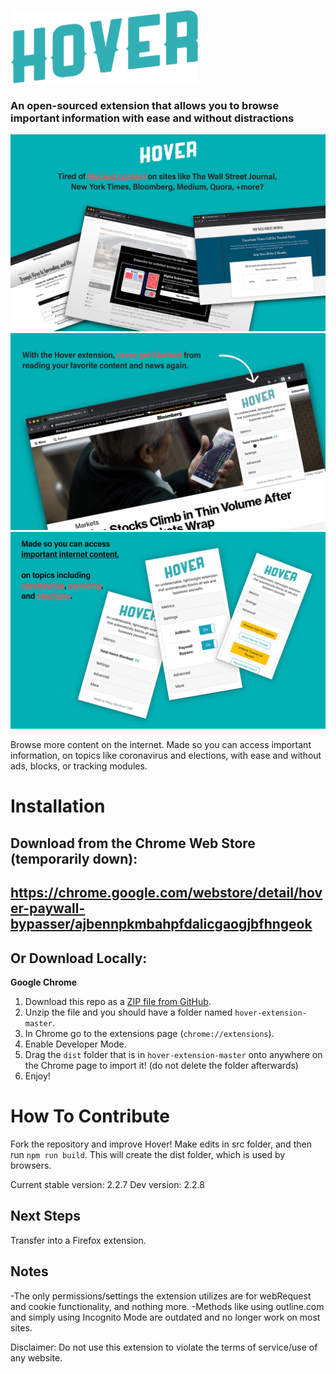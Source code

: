 ![Hover](slideshow/hover_logo.png)

### An open-sourced extension that allows you to browse important information with ease and without distractions

![Hover_1](slideshow/ss8/1.png)
![Hover_2](slideshow/ss8/2.png)
![Hover_3](slideshow/ss8/3.png)

Browse more content on the internet. Made so you can access important information, on topics like coronavirus and elections, with ease and without ads, blocks, or tracking modules. 

# Installation

## Download from the Chrome Web Store (temporarily down):
## https://chrome.google.com/webstore/detail/hover-paywall-bypasser/ajbennpkmbahpfdalicgaogjbfhngeok

## Or Download Locally: 
**Google Chrome**
1. Download this repo as a [ZIP file from GitHub](https://github.com/hover-inc/hover-extension/archive/master.zip).
2. Unzip the file and you should have a folder named `hover-extension-master`.
3. In Chrome go to the extensions page (`chrome://extensions`).
4. Enable Developer Mode.
5. Drag the `dist` folder that is in `hover-extension-master` onto anywhere on the Chrome page to import it! (do not delete the folder afterwards)
6. Enjoy!

# How To Contribute
Fork the repository and improve Hover!
Make edits in src folder, and then run ```npm run build```. This will create the dist folder, which is used by browsers.

Current stable version: 2.2.7
Dev version: 2.2.8

## Next Steps
Transfer into a Firefox extension.

## Notes

-The only permissions/settings the extension utilizes are for webRequest and cookie functionality, and nothing more.
-Methods like using outline.com and simply using Incognito Mode are outdated and no longer work on most sites.

Disclaimer: 
Do not use this extension to violate the terms of service/use of any website.
